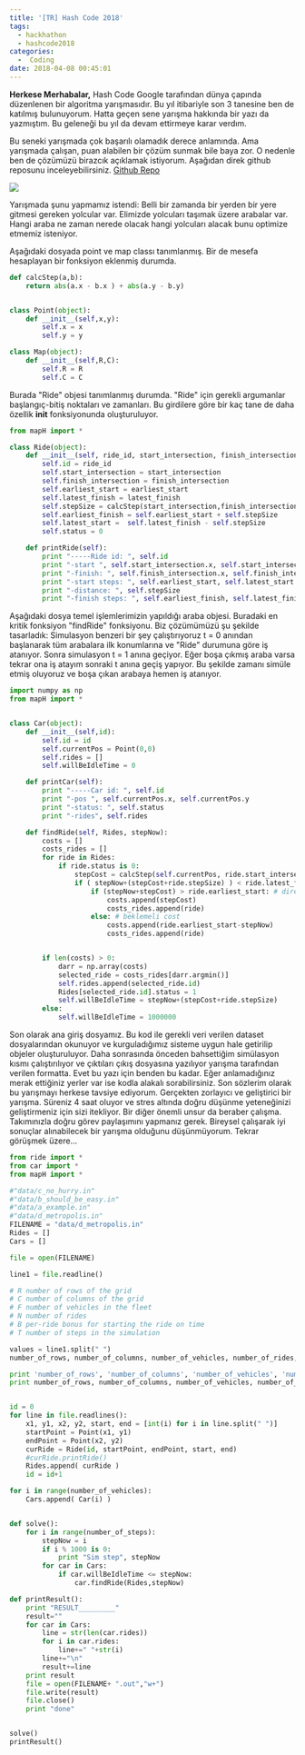 ```yaml
---
title: '[TR] Hash Code 2018'
tags:
  - hackhathon
  - hashcode2018
categories:
  -  Coding
date: 2018-04-08 00:45:01
---
```


**Herkese Merhabalar,** Hash Code Google tarafından dünya çapında düzenlenen bir
algoritma yarışmasıdır. Bu yıl itibariyle son 3 tanesine ben de katılmış
bulunuyorum. Hatta geçen sene yarışma hakkında bir yazı da yazmıştım. Bu
geleneği bu yıl da devam ettirmeye karar verdım.

Bu seneki yarışmada çok başarılı olamadık derece anlamında. Ama yarışmada
çalışan, puan alabilen bir çözüm sunmak bile baya zor. O nedenle ben de çözümüzü
birazcık açıklamak istiyorum. Aşağıdan direk github reposunu inceleyebilirsiniz.
[Github Repo](https://github.com/mozanunal/hashcode-2018-qualificationQuestion)

![](https://i.ytimg.com/vi/BCv_7yXNuP4/maxresdefault.jpg)

Yarışmada şunu yapmamız istendi: Belli bir zamanda bir yerden bir yere gitmesi
gereken yolcular var. Elimizde yolcuları taşımak üzere arabalar var. Hangi araba
ne zaman nerede olacak hangi yolcuları alacak bunu optimize etmemiz isteniyor.

Aşağıdaki dosyada point ve map classı tanımlanmış. Bir de mesefa hesaplayan bir
fonksiyon eklenmiş durumda.

```python
def calcStep(a,b):
    return abs(a.x - b.x ) + abs(a.y - b.y)


class Point(object):
    def __init__(self,x,y):
        self.x = x
        self.y = y

class Map(object):
    def __init__(self,R,C):
        self.R = R
        self.C = C
```

Burada "Ride" objesi tanımlanmış durumda. "Ride" için gerekli argumanlar
başlangıç-bitiş noktaları ve zamanları. Bu girdilere göre bir kaç tane de daha
özellik **init** fonksiyonunda oluşturuluyor.

```python
from mapH import *

class Ride(object):
    def __init__(self, ride_id, start_intersection, finish_intersection, earliest_start, latest_finish):
        self.id = ride_id
        self.start_intersection = start_intersection
        self.finish_intersection = finish_intersection
        self.earliest_start = earliest_start
        self.latest_finish = latest_finish
        self.stepSize = calcStep(start_intersection,finish_intersection)
        self.earliest_finish = self.earliest_start + self.stepSize
        self.latest_start =  self.latest_finish - self.stepSize
        self.status = 0

    def printRide(self):
        print "-----Ride id: ", self.id
        print "-start ", self.start_intersection.x, self.start_intersection.y
        print "-finish: ", self.finish_intersection.x, self.finish_intersection.y
        print "-start steps: ", self.earliest_start, self.latest_start
        print "-distance: ", self.stepSize
        print "-finish steps: ", self.earliest_finish, self.latest_finish
```

Aşağıdaki dosya temel işlemlerimizin yapıldığı araba objesi. Buradaki en kritik
fonksiyon "findRide" fonksiyonu. Biz çözümümüzü şu şekilde tasarladık:
Simulasyon benzeri bir şey çalıştırıyoruz t = 0 anından başlanarak tüm arabalara
ilk konumlarına ve "Ride" durumuna göre iş atanıyor. Sonra simulasyon t = 1
anına geçiyor. Eğer boşa çıkmış araba varsa tekrar ona iş atayım sonraki t anına
geçiş yapıyor. Bu şekilde zamanı simüle etmiş oluyoruz ve boşa çıkan arabaya
hemen iş atanıyor.

```python
import numpy as np
from mapH import *


class Car(object):
    def __init__(self,id):
        self.id = id
        self.currentPos = Point(0,0)
        self.rides = []
        self.willBeIdleTime = 0

    def printCar(self):
        print "-----Car id: ", self.id
        print "-pos ", self.currentPos.x, self.currentPos.y
        print "-status: ", self.status
        print "-rides", self.rides

    def findRide(self, Rides, stepNow):
        costs = []
        costs_rides = []
        for ride in Rides:
            if ride.status is 0:
                stepCost = calcStep(self.currentPos, ride.start_intersection) 
                if ( stepNow+(stepCost+ride.stepSize) ) < ride.latest_finish:
                    if (stepNow+stepCost) > ride.earliest_start: # direk al git
                        costs.append(stepCost)
                        costs_rides.append(ride)
                    else: # beklemeli cost
                        costs.append(ride.earliest_start-stepNow)
                        costs_rides.append(ride)


        if len(costs) > 0:
            darr = np.array(costs)
            selected_ride = costs_rides[darr.argmin()]
            self.rides.append(selected_ride.id)
            Rides[selected_ride.id].status = 1
            self.willBeIdleTime = stepNow+(stepCost+ride.stepSize)
        else:
            self.willBeIdleTime = 1000000
```

Son olarak ana giriş dosyamız. Bu kod ile gerekli veri verilen dataset
dosyalarından okunuyor ve kurguladığımız sisteme uygun hale getirilip objeler
oluşturuluyor. Daha sonrasında önceden bahsettiğim simülasyon kısmı
çalıştırılıyor ve çıktıları çıkış dosyasına yazılıyor yarışma tarafından verilen
formatta. Evet bu yazı için benden bu kadar. Eğer anlamadığınız merak ettiğiniz
yerler var ise kodla alakalı sorabilirsiniz. Son sözlerim olarak bu yarışmayı
herkese tavsiye ediyorum. Gerçekten zorlayıcı ve geliştirici bir yarışma.
Süreniz 4 saat oluyor ve stres altında doğru düşünme yeteneğinizi geliştirmeniz
için sizi itekliyor. Bir diğer önemli unsur da beraber çalışma. Takımınızla
doğru görev paylaşımını yapmanız gerek. Bireysel çalışarak iyi sonuçlar
alınabilecek bir yarışma olduğunu düşünmüyorum. Tekrar görüşmek üzere...

```python
from ride import *
from car import *
from mapH import *

#"data/c_no_hurry.in"
#"data/b_should_be_easy.in"
#"data/a_example.in"
#"data/d_metropolis.in"
FILENAME = "data/d_metropolis.in"
Rides = []
Cars = []

file = open(FILENAME)

line1 = file.readline()

# R number of rows of the grid
# C number of columns of the grid
# F number of vehicles in the fleet
# N number of rides
# B per-ride bonus for starting the ride on time
# T number of steps in the simulation

values = line1.split(" ")
number_of_rows, number_of_columns, number_of_vehicles, number_of_rides, per_ride_bonus, number_of_steps = [int(v) for v in values]

print 'number_of_rows', 'number_of_columns', 'number_of_vehicles', 'number_of_rides', 'per_ride_bonus', 'number_of_steps'
print number_of_rows, number_of_columns, number_of_vehicles, number_of_rides, per_ride_bonus, number_of_steps


id = 0
for line in file.readlines():
    x1, y1, x2, y2, start, end = [int(i) for i in line.split(" ")]
    startPoint = Point(x1, y1)
    endPoint = Point(x2, y2)
    curRide = Ride(id, startPoint, endPoint, start, end)
    #curRide.printRide()
    Rides.append( curRide )
    id = id+1

for i in range(number_of_vehicles):
    Cars.append( Car(i) )


def solve():
    for i in range(number_of_steps):
        stepNow = i
        if i % 1000 is 0:
            print "Sim step", stepNow
        for car in Cars:
            if car.willBeIdleTime <= stepNow:
                car.findRide(Rides,stepNow)

def printResult():
    print "RESULT_________"
    result=""
    for car in Cars:
        line = str(len(car.rides))
        for i in car.rides:
            line+=" "+str(i)
        line+="\n"
        result+=line
    print result
    file = open(FILENAME+ ".out","w+")
    file.write(result)
    file.close()
    print "done"


solve()
printResult()
```
